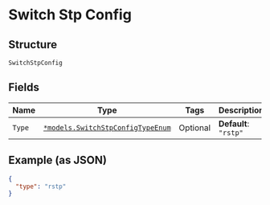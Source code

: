 
# Switch Stp Config

## Structure

`SwitchStpConfig`

## Fields

| Name | Type | Tags | Description |
|  --- | --- | --- | --- |
| `Type` | [`*models.SwitchStpConfigTypeEnum`](../../doc/models/switch-stp-config-type-enum.md) | Optional | **Default**: `"rstp"` |

## Example (as JSON)

```json
{
  "type": "rstp"
}
```

